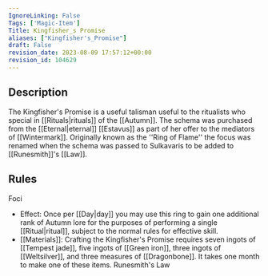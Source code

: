 ```yaml
---
IgnoreLinking: False
Tags: ['Magic-Item']
Title: Kingfisher_s Promise
aliases: ["Kingfisher's_Promise"]
draft: False
revision_date: 2023-08-09 17:57:12+00:00
revision_id: 104629
---
```


## Description
The Kingfisher's Promise is a useful talisman useful to the ritualists who special in [[Rituals|rituals]] of the [[Autumn]]. The schema was purchased from the [[Eternal|eternal]] [[Estavus]] as part of her offer to the mediators of [[Wintermark]]. Originally known as the ''Ring of Flame'' the focus was renamed when the schema was passed to Sulkavaris to be added to [[Runesmith]]'s [[Law]].
## Rules
Foci
* Effect: Once per [[Day|day]] you may use this ring to gain one additional rank of Autumn lore for the purposes of performing a single [[Ritual|ritual]], subject to the normal rules for effective skill.
* [[Materials]]: Crafting the Kingfisher's Promise requires seven ingots of [[Tempest jade]], five ingots of [[Green iron]], three ingots of [[Weltsilver]], and three measures of [[Dragonbone]]. It takes one month to make one of these items.
Runesmith's Law